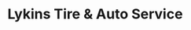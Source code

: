 ---
title: "Lykins Tire & Auto Service"
url: /roswell/lykins-tire-und-auto-service/
shop: Autowerkstatt
---